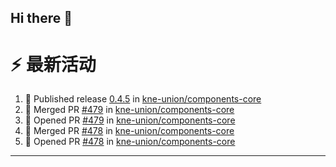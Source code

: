 ## Hi there 👋

<!--

**Here are some ideas to get you started:**

🙋‍♀️ A short introduction - what is your organization all about?
🌈 Contribution guidelines - how can the community get involved?
👩‍💻 Useful resources - where can the community find your docs? Is there anything else the community should know?
🍿 Fun facts - what does your team eat for breakfast?
🧙 Remember, you can do mighty things with the power of [Markdown](https://docs.github.com/github/writing-on-github/getting-started-with-writing-and-formatting-on-github/basic-writing-and-formatting-syntax)
-->


# ⚡ 最新活动

<!--START_SECTION:activity-->
1. 🚀 Published release [0.4.5](https://github.com/kne-union/components-core/releases/tag/0.4.5) in [kne-union/components-core](https://github.com/kne-union/components-core)
2. 🎉 Merged PR [#479](https://github.com/kne-union/components-core/pull/479) in [kne-union/components-core](https://github.com/kne-union/components-core)
3. 💪 Opened PR [#479](https://github.com/kne-union/components-core/pull/479) in [kne-union/components-core](https://github.com/kne-union/components-core)
4. 🎉 Merged PR [#478](https://github.com/kne-union/components-core/pull/478) in [kne-union/components-core](https://github.com/kne-union/components-core)
5. 💪 Opened PR [#478](https://github.com/kne-union/components-core/pull/478) in [kne-union/components-core](https://github.com/kne-union/components-core)
<!--END_SECTION:activity-->

---
